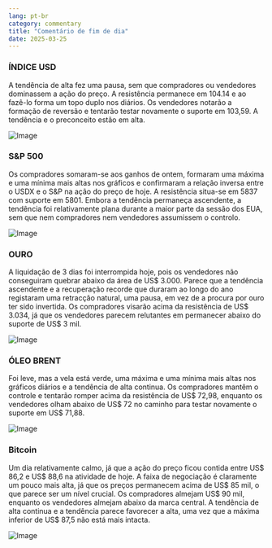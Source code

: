 ```yaml
---
lang: pt-br
category: commentary
title: "Comentário de fim de dia"
date: 2025-03-25
---
```


### ÍNDICE USD

A tendência de alta fez uma pausa, sem que compradores ou vendedores dominassem a ação do preço. A resistência permanece em 104.14 e ao fazê-lo forma um topo duplo nos diários. Os vendedores notarão a formação de reversão e tentarão testar novamente o suporte em 103,59. A tendência e o preconceito estão em alta.

![Image](https://markleighedu.github.io/img/Mar-2025/25-Mar-2025/sp500.jpg)

### S&P 500

Os compradores somaram-se aos ganhos de ontem, formaram uma máxima e uma mínima mais altas nos gráficos e confirmaram a relação inversa entre o USDX e o S&P na ação do preço de hoje. A resistência situa-se em 5837 com suporte em 5801. Embora a tendência permaneça ascendente, a tendência foi relativamente plana durante a maior parte da sessão dos EUA, sem que nem compradores nem vendedores assumissem o controlo.

![Image](https://markleighedu.github.io/img/Mar-2025/25-Mar-2025/gold.jpg)

### OURO

A liquidação de 3 dias foi interrompida hoje, pois os vendedores não conseguiram quebrar abaixo da área de US$ 3.000. Parece que a tendência ascendente e a recuperação recorde que duraram ao longo do ano registaram uma retracção natural, uma pausa, em vez de a procura por ouro ter sido invertida. Os compradores visarão acima da resistência de US$ 3.034, já que os vendedores parecem relutantes em permanecer abaixo do suporte de US$ 3 mil.

![Image](https://markleighedu.github.io/img/Mar-2025/25-Mar-2025/price.jpg)

### ÓLEO BRENT

Foi leve, mas a vela está verde, uma máxima e uma mínima mais altas nos gráficos diários e a tendência de alta continua. Os compradores mantêm o controle e tentarão romper acima da resistência de US$ 72,98, enquanto os vendedores olham abaixo de US$ 72 no caminho para testar novamente o suporte em US$ 71,88.

![Image](https://markleighedu.github.io/img/Mar-2025/25-Mar-2025/brentoil.jpg)

### Bitcoin

Um dia relativamente calmo, já que a ação do preço ficou contida entre US$ 86,2 e US$ 88,6 na atividade de hoje. A faixa de negociação é claramente um pouco mais alta, já que os preços permanecem acima de US$ 85 mil, o que parece ser um nível crucial. Os compradores almejam US$ 90 mil, enquanto os vendedores almejam abaixo da marca central. A tendência de alta continua e a tendência parece favorecer a alta, uma vez que a máxima inferior de US$ 87,5 não está mais intacta. 

![Image](https://markleighedu.github.io/img/Mar-2025/25-Mar-2025/bitcoin.jpg)

